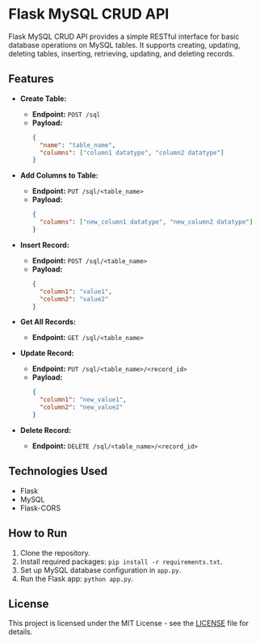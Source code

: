 # Flask MySQL CRUD API

Flask MySQL CRUD API provides a simple RESTful interface for basic database operations on MySQL tables. It supports creating, updating, deleting tables, inserting, retrieving, updating, and deleting records.

## Features

- **Create Table:**
  - **Endpoint:** `POST /sql`
  - **Payload:**
    ```json
    {
      "name": "table_name",
      "columns": ["column1 datatype", "column2 datatype"]
    }
    ```

- **Add Columns to Table:**
  - **Endpoint:** `PUT /sql/<table_name>`
  - **Payload:**
    ```json
    {
      "columns": ["new_column1 datatype", "new_column2 datatype"]
    }
    ```

- **Insert Record:**
  - **Endpoint:** `POST /sql/<table_name>`
  - **Payload:**
    ```json
    {
      "column1": "value1",
      "column2": "value2"
    }
    ```

- **Get All Records:**
  - **Endpoint:** `GET /sql/<table_name>`

- **Update Record:**
  - **Endpoint:** `PUT /sql/<table_name>/<record_id>`
  - **Payload:**
    ```json
    {
      "column1": "new_value1",
      "column2": "new_value2"
    }
    ```

- **Delete Record:**
  - **Endpoint:** `DELETE /sql/<table_name>/<record_id>`

## Technologies Used

- Flask
- MySQL
- Flask-CORS

## How to Run

1. Clone the repository.
2. Install required packages: `pip install -r requirements.txt`.
3. Set up MySQL database configuration in `app.py`.
4. Run the Flask app: `python app.py`.

## License

This project is licensed under the MIT License - see the [LICENSE](LICENSE) file for details.
